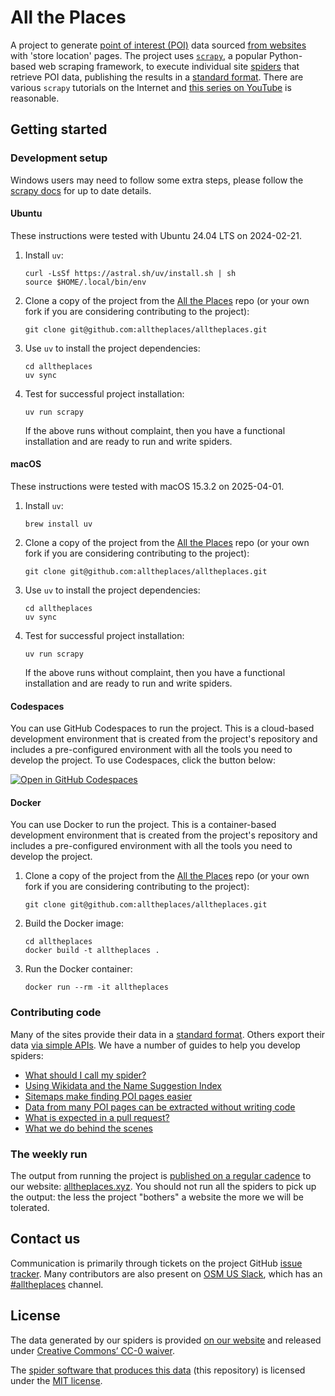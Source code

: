 # All the Places

A project to generate [point of interest (POI)](https://en.wikipedia.org/wiki/Point_of_interest) data sourced [from websites](docs/WHY_SPIDER.md) with 'store location' pages. The project uses [`scrapy`](https://scrapy.org/), a popular Python-based web scraping framework, to execute individual site [spiders](https://doc.scrapy.org/en/latest/topics/spiders.html) that retrieve POI data, publishing the results in a [standard format](DATA_FORMAT.md). There are various `scrapy` tutorials on the Internet and [this series on YouTube](https://www.youtube.com/watch?v=s4jtkzHhLzY) is reasonable.

## Getting started

### Development setup

Windows users may need to follow some extra steps, please follow the [scrapy docs](https://docs.scrapy.org/en/latest/intro/install.html#windows) for up to date details.

#### Ubuntu

These instructions were tested with Ubuntu 24.04 LTS on 2024-02-21.

1. Install `uv`:

   ```
   curl -LsSf https://astral.sh/uv/install.sh | sh
   source $HOME/.local/bin/env
   ```

1. Clone a copy of the project from the [All the Places](https://github.com/alltheplaces/alltheplaces/) repo (or your own fork if you are considering contributing to the project):

   ```
   git clone git@github.com:alltheplaces/alltheplaces.git
   ```

1. Use `uv` to install the project dependencies:

   ```
   cd alltheplaces
   uv sync
   ```

1. Test for successful project installation:

   ```
   uv run scrapy
   ```

   If the above runs without complaint, then you have a functional installation and are ready to run and write spiders.

#### macOS

These instructions were tested with macOS 15.3.2 on 2025-04-01.

1. Install `uv`:

   ```
   brew install uv
   ```

1. Clone a copy of the project from the [All the Places](https://github.com/alltheplaces/alltheplaces/) repo (or your own fork if you are considering contributing to the project):

   ```
   git clone git@github.com:alltheplaces/alltheplaces.git
   ```

1. Use `uv` to install the project dependencies:

   ```
   cd alltheplaces
   uv sync
   ```

1. Test for successful project installation:

   ```
   uv run scrapy
   ```

   If the above runs without complaint, then you have a functional installation and are ready to run and write spiders.

#### Codespaces

You can use GitHub Codespaces to run the project. This is a cloud-based development environment that is created from the project's repository and includes a pre-configured environment with all the tools you need to develop the project. To use Codespaces, click the button below:

   [![Open in GitHub Codespaces](https://github.com/codespaces/badge.svg)](https://codespaces.new/alltheplaces/alltheplaces)

#### Docker

You can use Docker to run the project. This is a container-based development environment that is created from the project's repository and includes a pre-configured environment with all the tools you need to develop the project.

1. Clone a copy of the project from the [All the Places](https://github.com/alltheplaces/alltheplaces/) repo (or your own fork if you are considering contributing to the project):

   ```
   git clone git@github.com:alltheplaces/alltheplaces.git
   ```

1. Build the Docker image:

   ```
   cd alltheplaces
   docker build -t alltheplaces .
   ```

1. Run the Docker container:

   ```
   docker run --rm -it alltheplaces
   ```

### Contributing code

Many of the sites provide their data in a [standard format](docs/STRUCTURED_DATA.md). Others export their data [via simple APIs](docs/API_SPIDER.md). We have a number of guides to help you develop spiders:

* [What should I call my spider?](docs/SPIDER_NAMING.md)
* [Using Wikidata and the Name Suggestion Index](docs/WIKIDATA.md)
* [Sitemaps make finding POI pages easier](docs/SITEMAP.md)
* [Data from many POI pages can be extracted without writing code](docs/STRUCTURED_DATA.md)
* [What is expected in a pull request?](docs/PULL_REQUEST.md)
* [What we do behind the scenes](docs/PIPELINES.md)

### The weekly run

The output from running the project is [published on a regular cadence](docs/WEEKLY_RUN.md) to our website: [alltheplaces.xyz](https://www.alltheplaces.xyz/). You should not run all the spiders to pick up the output: the less the project "bothers" a website the more we will be tolerated.

## Contact us

Communication is primarily through tickets on the project GitHub [issue tracker](https://github.com/alltheplaces/alltheplaces/issues). Many contributors are also present on [OSM US Slack](https://slack.openstreetmap.us/), which has an [#alltheplaces](https://osmus.slack.com/archives/C07EY4Y3M6F) channel.

## License

The data generated by our spiders is provided [on our website](https://alltheplaces.xyz/) and released under [Creative Commons’ CC-0 waiver](https://creativecommons.org/publicdomain/zero/1.0/).

The [spider software that produces this data](https://github.com/alltheplaces/alltheplaces) (this repository) is licensed under the [MIT license](https://github.com/alltheplaces/alltheplaces/blob/master/LICENSE).
